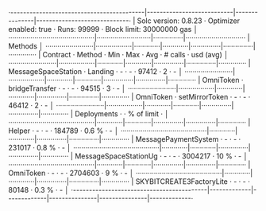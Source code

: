 ·------------------------------------------|---------------------------|---------------|-----------------------------·
|           Solc version: 0.8.23           ·  Optimizer enabled: true  ·  Runs: 99999  ·  Block limit: 30000000 gas  │
···········································|···························|···············|······························
|  Methods                                                                                                           │
························|··················|·············|·············|···············|···············|··············
|  Contract             ·  Method          ·  Min        ·  Max        ·  Avg          ·  # calls      ·  usd (avg)  │
························|··················|·············|·············|···············|···············|··············
|  MessageSpaceStation  ·  Landing         ·          -  ·          -  ·        97412  ·            2  ·          -  │
························|··················|·············|·············|···············|···············|··············
|  OmniToken            ·  bridgeTransfer  ·          -  ·          -  ·        94515  ·            3  ·          -  │
························|··················|·············|·············|···············|···············|··············
|  OmniToken            ·  setMirrorToken  ·          -  ·          -  ·        46412  ·            2  ·          -  │
························|··················|·············|·············|···············|···············|··············
|  Deployments                             ·                                           ·  % of limit   ·             │
···········································|·············|·············|···············|···············|··············
|  Helper                                  ·          -  ·          -  ·       184789  ·        0.6 %  ·          -  │
···········································|·············|·············|···············|···············|··············
|  MessagePaymentSystem                    ·          -  ·          -  ·       231017  ·        0.8 %  ·          -  │
···········································|·············|·············|···············|···············|··············
|  MessageSpaceStationUg                   ·          -  ·          -  ·      3004217  ·         10 %  ·          -  │
···········································|·············|·············|···············|···············|··············
|  OmniToken                               ·          -  ·          -  ·      2704603  ·          9 %  ·          -  │
···········································|·············|·············|···············|···············|··············
|  SKYBITCREATE3FactoryLite                ·          -  ·          -  ·        80148  ·        0.3 %  ·          -  │
·------------------------------------------|-------------|-------------|---------------|---------------|-------------·